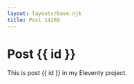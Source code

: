 ```yaml
---
layout: layouts/base.njk
title: Post 14269
---
```


# Post {{ id }}

This is post {{ id }} in my Eleventy project.
